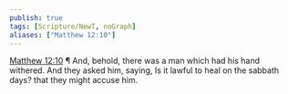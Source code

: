 ```yaml
---
publish: true
tags: [Scripture/NewT, noGraph]
aliases: ["Matthew 12:10"]
---
```

[Matthew 12:10](https://churchofjesuschrist.org/study/scriptures/nt/matt/12?lang=eng&id=p10#p10) ¶ And, behold, there was a man which had his hand withered. And they asked him, saying, Is it lawful to heal on the sabbath days? that they might accuse him.
